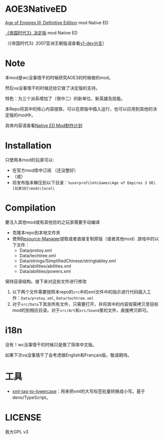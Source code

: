 # AOE3NativeED
[Age of Empires III: Definitive Edition](https://store.steampowered.com/app/933110/Age_of_Empires_III_Definitive_Edition/) mod Native ED

[《帝国时代3》决定版](https://store.steampowered.com/app/933110/Age_of_Empires_III_Definitive_Edition/) mod Native ED

（《帝国时代3》2007亚洲王朝版请查看[v1-dev分支](https://github.com/valorad/AOE3NativeED/tree/v1-dev)）

# Note
本mod是wc没事情干的时候研究AOE3的时候做的mod。

然后va没事情干的时候还给它做了决定版的支持。

特色：为三个派系增加了（很中二）的新单位、新英雄及技能。

本Repo将其中的核心内容提取，可以在原版中插入运行，也可以应用到其他的决定版的mod中。

具体内容请查看[Native ED Mod制作计划](./nED_plan.md)

# Installation
只使用本mod的玩家可以:
- 在官方mod库中订阅 （还没整好）
- （或）
- 将发布版本解压到以下目录：`%userprofile%\Games\Age of Empires 3 DE\[玩家ID]\mods\local\`

# Compilation
要注入其他mod或有其他目的之玩家需要手动编译
- 克隆本repo到本地文件夹
- 使用[Resource-Manager](https://github.com/VladTheJunior/Resource-Manager)提取或者直接复制原版（或者其他mod）游戏中的以下文件：
  - Data/protoy.xml
  - Data/techtree.xml
  - Data/strings/SimplifiedChinese/stringtabley.xml
  - Data/abilities/abilities.xml
  - Data/abilities/powers.xml

保持目录结构。接下来对这些文件进行修改
1. 以下两个文件需要按照本repo的`src`中的xml文件中的指示进行代码插入工作：`Data/protoy.xml`, `Data/techtree.xml`
2. 对于`src/Data`下其余所有文件，只需要打开，并将其中的内容按需拷贝至目标mod的到相应目录。对于`src/Art`和`src/Sound`里的文件，直接拷贝即可。

# i18n
没有！wc没事情干的时候只是做了简体中文版。

如果下次va没事情干了会考虑做English和Français版，敬请期待。

# 工具
- [xml-tag-to-lowercase](tools/xml-tag-to-lowercase)：用来把xml的大写标签批量转换成小写。基于deno/TypeScript。

# LICENSE
我大GPL v3
